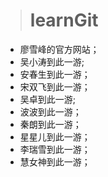> # learnGit

* 廖雪峰的官方网站；
* 吴小涛到此一游;
* 安春生到此一游；
* 宋双飞到此一游；
* 吴卓到此一游;
* 波波到此一游；
* 秦朗到此一游；
* 星星儿到此一游；
* 李瑞雪到此一游；
* 慧女神到此一游；
